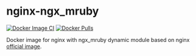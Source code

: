 # nginx-ngx\_mruby

[![Docker Image CI](https://github.com/yano3/docker-nginx-ngx_mruby/workflows/Docker%20Image%20CI/badge.svg)](https://github.com/yano3/docker-nginx-ngx_mruby/actions)
[![Docker Pulls](https://img.shields.io/docker/pulls/yano3/nginx-ngx_mruby)](https://hub.docker.com/r/yano3/nginx-ngx_mruby)

Docker image for nginx with ngx\_mruby dynamic module based on nginx [official image](https://hub.docker.com/_/nginx/).
